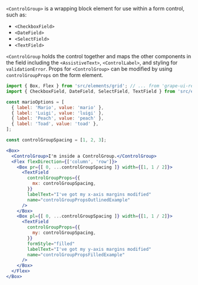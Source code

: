 `<ControlGroup>` is a wrapping block element for use within a form control, such as:

* `<CheckboxField>`
* `<DateField>`
* `<SelectField>`
* `<TextField>`

`<ControlGroup` holds the control together and maps the other components in the field including the `<AssistiveText>`, `<ControlLabel>`, and styling for `validationError`. Props for `<ControlGroup>` can be modified by using `controlGroupProps` on the form element.

```jsx inside Markdown
import { Box, Flex } from 'src/elements/grid'; // ... from 'grape-ui-react'
import { CheckboxField, DateField, SelectField, TextField } from 'src/elements/forms';

const marioOptions = [
  { label: 'Mario', value: 'mario' },
  { label: 'Luigi', value: 'luigi' },
  { label: 'Peach', value: 'peach' },
  { label: 'Toad', value: 'toad' },
];

const controlGroupSpacing = [1, 2, 3];

<Box>
  <ControlGroup>I'm inside a ControlGroup.</ControlGroup>
  <Flex flexDirection={['column', 'row']}>
    <Box pr={[ 0, ...controlGroupSpacing ]} width={[1, 1 / 2]}>
      <TextField
        controlGroupProps={{
          mx: controlGroupSpacing,
        }}
        labelText="I've got my x-axis margins modified"
        name="controlGroupPropsOutlinedExample"
      />
    </Box>
    <Box pl={[ 0, ...controlGroupSpacing ]} width={[1, 1 / 2]}>
      <TextField
        controlGroupProps={{
          my: controlGroupSpacing,
        }}
        formStyle="filled"
        labelText="I've got my y-axis margins modified"
        name="controlGroupPropsFilledExample"
      />
    </Box>
  </Flex>
</Box>
```
